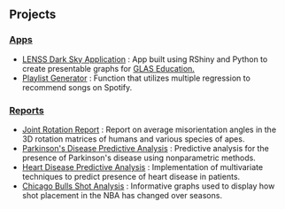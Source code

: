 ## Projects

### <ins> Apps </ins>

* [LENSS Dark Sky Application](https://github.com/jamesspalding/LENSS) :  App built using RShiny and Python to create presentable graphs for [GLAS Education.](https://glaseducation.org/lenss/)
* [Playlist Generator](https://jamesspalding.github.io/playlist-generator/) : Function that utilizes multiple regression to recommend songs on Spotify.

### <ins> Reports </ins>
* [Joint Rotation Report](https://jamesspalding.github.io/STAT547/) : Report on average misorientation angles in the 3D rotation matrices of humans and various species of apes.
* [Parkinson's Disease Predictive Analysis](https://jamesspalding.github.io/STAT447_Project1/) : Predictive analysis for the presence of Parkinson's disease using nonparametric methods.
* [Heart Disease Predictive Analysis](https://jamesspalding.github.io/Heart-Disease-Predictions/) : Implementation of multivariate techniques to predict presence of heart disease in patients.
* [Chicago Bulls Shot Analysis](https://github.com/jamesspalding/Basketball-Analysis) : Informative graphs used to display how shot placement in the NBA has changed over seasons.
